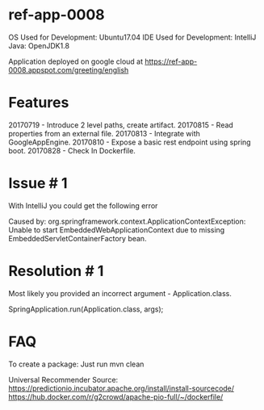 # ref-app-0008

OS Used for Development: Ubuntu17.04
IDE Used for Development: IntelliJ
Java: OpenJDK1.8

Application deployed on google cloud at https://ref-app-0008.appspot.com/greeting/english

# Features
20170719 - Introduce 2 level paths, create artifact.
20170815 - Read properties from an external file.
20170813 - Integrate with GoogleAppEngine.
20170810 - Expose a basic rest endpoint using spring boot.
20170828 - Check In Dockerfile.

# Issue # 1

With IntelliJ you could get the following error

Caused by: org.springframework.context.ApplicationContextException: Unable to start EmbeddedWebApplicationContext due to missing EmbeddedServletContainerFactory bean.

# Resolution # 1

Most likely you provided an incorrect argument - Application.class.

SpringApplication.run(Application.class, args); 

# FAQ

To create a package: Just run mvn clean 

Universal Recommender Source: 
    https://predictionio.incubator.apache.org/install/install-sourcecode/
    https://hub.docker.com/r/g2crowd/apache-pio-full/~/dockerfile/
    
